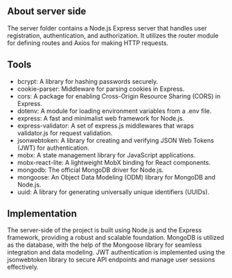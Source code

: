<h2 id="about">About server side</h2>
<p>The server folder contains a Node.js Express server that handles user registration, authentication, and authorization. It utilizes the router module for defining routes and Axios for making HTTP requests.</p>

<h2 id="Tools">Tools</h2>

<ul>
  <li>bcrypt: A library for hashing passwords securely.</li>
  <li>cookie-parser: Middleware for parsing cookies in Express.</li>
  <li>cors: A package for enabling Cross-Origin Resource Sharing (CORS) in Express.</li>
  <li>dotenv: A module for loading environment variables from a .env file.</li>
  <li>express: A fast and minimalist web framework for Node.js.</li>
  <li>express-validator: A set of express.js middlewares that wraps validator.js for request validation.</li>
  <li>jsonwebtoken: A library for creating and verifying JSON Web Tokens (JWT) for authentication.</li>
  <li>mobx: A state management library for JavaScript applications.</li>
  <li>mobx-react-lite: A lightweight MobX binding for React components.</li>
  <li>mongodb: The official MongoDB driver for Node.js.</li>
  <li>mongoose: An Object Data Modeling (ODM) library for MongoDB and Node.js.</li>
  <li>uuid: A library for generating universally unique identifiers (UUIDs).</li>
</ul>

<h2 id="implementation">Implementation</h2>
<p>The server-side of the project is built using Node.js and the Express framework, providing a robust and scalable foundation. MongoDB is utilized as the database, with the help of the Mongoose library for seamless integration and data modeling. JWT authentication is implemented using the jsonwebtoken library to secure API endpoints and manage user sessions effectively.</p>
